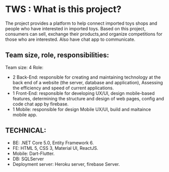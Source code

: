 # TWS : What is this project?

The project provides a platform to help connect imported toys
shops and people who have interested in imported toys. Based
on this project, consumers can sell, exchange their
products,and organize competitions for those who are
interested. Also have chat app to communicate.

## Team size, role, responsibilities:

Team size: 4
Role:
 + 2 Back-End: responsible for creating and maintaining technology at the back end of a website (the server, database and application), Assessing the efficiency and speed of current applications.
 + 1 Front-End: responsible for developing UX/UI, design mobile-based features, determining the structure and design of web pages, config and code chat app by firebase.
 + 1 Mobile: responsible for design Mobile UX/UI, build and maitaince mobile app.
 
 
 ## TECHNICAL:
 - BE: .NET Core 5.0, Entity Framework 6.
 - FE: HTML 5, CSS 3, Material UI, ReactJS.
 - Mobile: Dart-Flutter.
 - DB: SQLServer
 - Deployment server: Heroku server, firebase Server.

